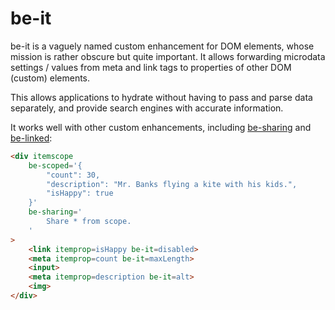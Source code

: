 # be-it

be-it is a vaguely named custom enhancement for DOM elements, whose mission is rather obscure but quite important.  It allows forwarding microdata settings / values from meta and link tags to properties of other DOM (custom) elements.

This allows applications to hydrate without having to pass and parse data separately, and provide search engines with accurate information.

It works well with other custom enhancements, including [be-sharing](https://github.com/bahrus/be-sharing) and [be-linked](https://github.com/bahrus/be-linked):

```html
<div itemscope 
    be-scoped='{
        "count": 30,
        "description": "Mr. Banks flying a kite with his kids.",
        "isHappy": true
    }'
    be-sharing='
        Share * from scope.
    '
>
    <link itemprop=isHappy be-it=disabled>
    <meta itemprop=count be-it=maxLength>
    <input>
    <meta itemprop=description be-it=alt>
    <img>
</div>
```

